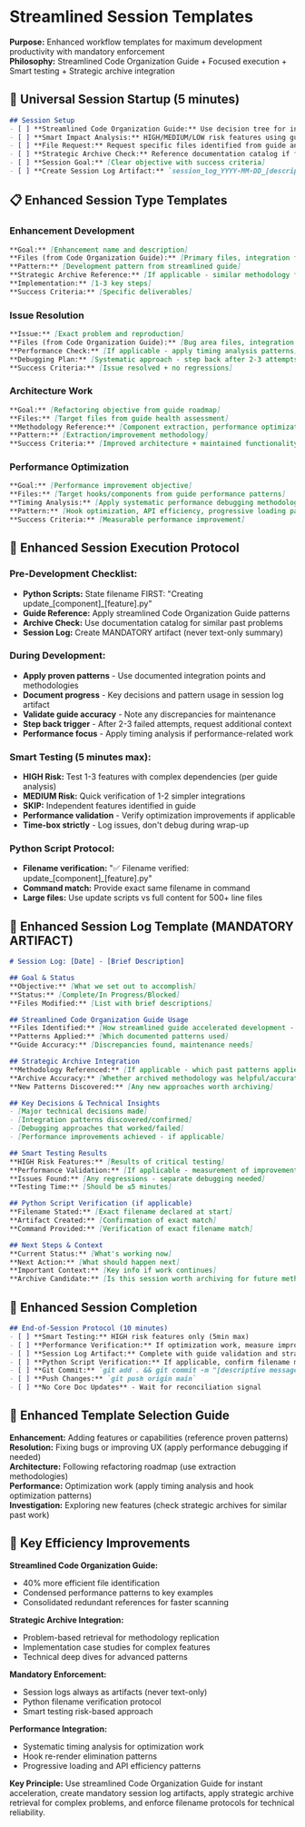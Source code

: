 # Streamlined Session Templates

**Purpose:** Enhanced workflow templates for maximum development productivity with mandatory enforcement  
**Philosophy:** Streamlined Code Organization Guide + Focused execution + Smart testing + Strategic archive integration

## 🚀 Universal Session Startup (5 minutes)

```markdown
## Session Setup
- [ ] **Streamlined Code Organization Guide:** Use decision tree for instant file identification (40% more efficient)
- [ ] **Smart Impact Analysis:** HIGH/MEDIUM/LOW risk features using guide integration points
- [ ] **File Request:** Request specific files identified from guide analysis
- [ ] **Strategic Archive Check:** Reference documentation catalog if facing similar past problems
- [ ] **Session Goal:** [Clear objective with success criteria]
- [ ] **Create Session Log Artifact:** `session_log_YYYY-MM-DD_[description].md` (MANDATORY)
```

## 📋 Enhanced Session Type Templates

### Enhancement Development
```markdown
**Goal:** [Enhancement name and description]
**Files (from Code Organization Guide):** [Primary files, integration files, type files]
**Pattern:** [Development pattern from streamlined guide]
**Strategic Archive Reference:** [If applicable - similar methodology from past]
**Implementation:** [1-3 key steps]
**Success Criteria:** [Specific deliverables]
```

### Issue Resolution  
```markdown
**Issue:** [Exact problem and reproduction]
**Files (from Code Organization Guide):** [Bug area files, integration files]
**Performance Check:** [If applicable - apply timing analysis patterns]
**Debugging Plan:** [Systematic approach - step back after 2-3 attempts for additional context]
**Success Criteria:** [Issue resolved + no regressions]
```

### Architecture Work
```markdown
**Goal:** [Refactoring objective from guide roadmap]
**Files:** [Target files from guide health assessment]  
**Methodology Reference:** [Component extraction, performance optimization, unified state patterns]
**Pattern:** [Extraction/improvement methodology]
**Success Criteria:** [Improved architecture + maintained functionality]
```

### Performance Optimization
```markdown
**Goal:** [Performance improvement objective]
**Files:** [Target hooks/components from guide performance patterns]
**Timing Analysis:** [Apply systematic performance debugging methodology]
**Pattern:** [Hook optimization, API efficiency, progressive loading patterns]
**Success Criteria:** [Measurable performance improvement]
```

## 🎯 Enhanced Session Execution Protocol

### Pre-Development Checklist:
- **Python Scripts:** State filename FIRST: "Creating update_[component]_[feature].py"
- **Guide Reference:** Apply streamlined Code Organization Guide patterns
- **Archive Check:** Use documentation catalog for similar past problems
- **Session Log:** Create MANDATORY artifact (never text-only summary)

### During Development:
- **Apply proven patterns** - Use documented integration points and methodologies
- **Document progress** - Key decisions and pattern usage in session log artifact
- **Validate guide accuracy** - Note any discrepancies for maintenance
- **Step back trigger** - After 2-3 failed attempts, request additional context
- **Performance focus** - Apply timing analysis if performance-related work

### Smart Testing (5 minutes max):
- **HIGH Risk:** Test 1-3 features with complex dependencies (per guide analysis)
- **MEDIUM Risk:** Quick verification of 1-2 simpler integrations  
- **SKIP:** Independent features identified in guide
- **Performance validation** - Verify optimization improvements if applicable
- **Time-box strictly** - Log issues, don't debug during wrap-up

### Python Script Protocol:
- **Filename verification:** "✅ Filename verified: update_[component]_[feature].py"
- **Command match:** Provide exact same filename in command
- **Large files:** Use update scripts vs full content for 500+ line files

## 📝 Enhanced Session Log Template (MANDATORY ARTIFACT)

```markdown
# Session Log: [Date] - [Brief Description]

## Goal & Status
**Objective:** [What we set out to accomplish]
**Status:** [Complete/In Progress/Blocked]
**Files Modified:** [List with brief descriptions]

## Streamlined Code Organization Guide Usage
**Files Identified:** [How streamlined guide accelerated development - 40% more efficient]
**Patterns Applied:** [Which documented patterns used]
**Guide Accuracy:** [Discrepancies found, maintenance needs]

## Strategic Archive Integration
**Methodology Referenced:** [If applicable - which past patterns applied]
**Archive Accuracy:** [Whether archived methodology was helpful/accurate]
**New Patterns Discovered:** [Any new approaches worth archiving]

## Key Decisions & Technical Insights
- [Major technical decisions made]
- [Integration patterns discovered/confirmed]
- [Debugging approaches that worked/failed]
- [Performance improvements achieved - if applicable]

## Smart Testing Results
**HIGH Risk Features:** [Results of critical testing]
**Performance Validation:** [If applicable - measurement of improvements]
**Issues Found:** [Any regressions - separate debugging needed]
**Testing Time:** [Should be ≤5 minutes]

## Python Script Verification (if applicable)
**Filename Stated:** [Exact filename declared at start]
**Artifact Created:** [Confirmation of exact match]
**Command Provided:** [Verification of exact filename match]

## Next Steps & Context
**Current Status:** [What's working now]
**Next Action:** [What should happen next]
**Important Context:** [Key info if work continues]
**Archive Candidate:** [Is this session worth archiving for future methodology reference?]
```

## 🔄 Enhanced Session Completion

```markdown
## End-of-Session Protocol (10 minutes)
- [ ] **Smart Testing:** HIGH risk features only (5min max)
- [ ] **Performance Verification:** If optimization work, measure improvements
- [ ] **Session Log Artifact:** Complete with guide validation and strategic archive integration
- [ ] **Python Script Verification:** If applicable, confirm filename match
- [ ] **Git Commit:** `git add . && git commit -m "[descriptive message]"`
- [ ] **Push Changes:** `git push origin main`
- [ ] **No Core Doc Updates** - Wait for reconciliation signal
```

## 🎯 Enhanced Template Selection Guide

**Enhancement:** Adding features or capabilities (reference proven patterns)  
**Resolution:** Fixing bugs or improving UX (apply performance debugging if needed)  
**Architecture:** Following refactoring roadmap (use extraction methodologies)  
**Performance:** Optimization work (apply timing analysis and hook optimization patterns)  
**Investigation:** Exploring new features (check strategic archives for similar past work)

## 🚀 Key Efficiency Improvements

**Streamlined Code Organization Guide:**
- 40% more efficient file identification
- Condensed performance patterns to key examples
- Consolidated redundant references for faster scanning

**Strategic Archive Integration:**
- Problem-based retrieval for methodology replication
- Implementation case studies for complex features
- Technical deep dives for advanced patterns

**Mandatory Enforcement:**
- Session logs always as artifacts (never text-only)
- Python filename verification protocol
- Smart testing risk-based approach

**Performance Integration:**
- Systematic timing analysis for optimization work
- Hook re-render elimination patterns
- Progressive loading and API efficiency patterns

**Key Principle:** Use streamlined Code Organization Guide for instant acceleration, create mandatory session log artifacts, apply strategic archive retrieval for complex problems, and enforce filename protocols for technical reliability.